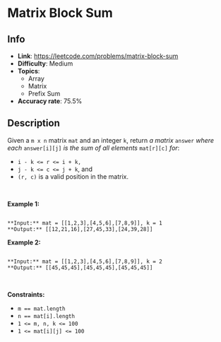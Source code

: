 # Matrix Block Sum

## Info  
- **Link**: https://leetcode.com/problems/matrix-block-sum
- **Difficulty**: Medium  
- **Topics**:   
    - Array
    - Matrix
    - Prefix Sum
- **Accuracy rate**: 75.5%  

## Description  
    
Given a `m x n` matrix `mat` and an integer `k`, return *a matrix* `answer` *where each* `answer[i][j]` *is the sum of all elements* `mat[r][c]` *for*:


* `i - k <= r <= i + k,`
* `j - k <= c <= j + k`, and
* `(r, c)` is a valid position in the matrix.


 


**Example 1:**



```

**Input:** mat = [[1,2,3],[4,5,6],[7,8,9]], k = 1
**Output:** [[12,21,16],[27,45,33],[24,39,28]]

```

**Example 2:**



```

**Input:** mat = [[1,2,3],[4,5,6],[7,8,9]], k = 2
**Output:** [[45,45,45],[45,45,45],[45,45,45]]

```

 


**Constraints:**


* `m == mat.length`
* `n == mat[i].length`
* `1 <= m, n, k <= 100`
* `1 <= mat[i][j] <= 100`


  
    